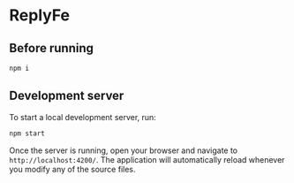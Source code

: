 # ReplyFe

## Before running

```bash
npm i
```

## Development server

To start a local development server, run:


```bash
npm start
```

Once the server is running, open your browser and navigate to `http://localhost:4200/`. The application will automatically reload whenever you modify any of the source files.
